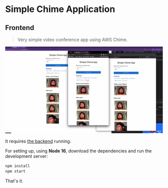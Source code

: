 # Simple Chime Application

## Frontend

> Very simple video conference app using AWS Chime.

![Simple Chime App running](app-running-with-multiple-users.png)

It requires [the backend](https://github.com/WebRTCventures/simple-chime-backend) running.

For setting up, using **Node 16**, download the dependencies and run the development server:

```sh
npm install
npm start
```

That's it.
